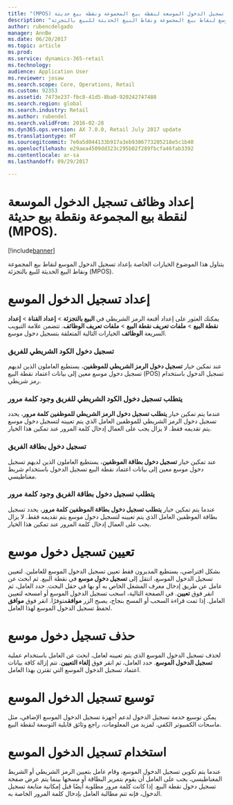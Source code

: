 ```yaml
---
title: "إعداد وظائف تسجيل الدخول الموسعة لنقطة بيع المجموعة و‏‫نقطة بيع حديثة (MPOS)‬."
description: "يتناول هذا الموضوع الخيارات الخاصة بإعداد تسجيل الدخول الموسع لنقاط بيع المجموعة ونقاط البيع الحديثة للبيع بالتجزئة (MPOS)."
author: rubencdelgado
manager: AnnBe
ms.date: 06/20/2017
ms.topic: article
ms.prod: 
ms.service: dynamics-365-retail
ms.technology: 
audience: Application User
ms.reviewer: josaw
ms.search.scope: Core, Operations, Retail
ms.custom: 92353
ms.assetid: 7473e237-fbc8-41d5-8ba0-920242747488
ms.search.region: global
ms.search.industry: Retail
ms.author: rubendel
ms.search.validFrom: 2016-02-28
ms.dyn365.ops.version: AX 7.0.0, Retail July 2017 update
ms.translationtype: HT
ms.sourcegitcommit: 7e0a5d044133b917a3eb9386773205218e5c1b40
ms.openlocfilehash: e29aea4509dd323c295b02f289fbcfa46fab3392
ms.contentlocale: ar-sa
ms.lasthandoff: 09/29/2017

---
```


# <a name="set-up-extended-logon-functionality-for-cloud-pos-and-mpos"></a>إعداد وظائف تسجيل الدخول الموسعة لنقطة بيع المجموعة و‏‫نقطة بيع حديثة (MPOS)‬.

[!include[banner](includes/banner.md)]


يتناول هذا الموضوع الخيارات الخاصة بإعداد تسجيل الدخول الموسع لنقاط بيع المجموعة ونقاط البيع الحديثة للبيع بالتجزئة (MPOS).

<a name="setting-up-extended-logon"></a>إعداد تسجيل الدخول الموسع
=========================

يمكنك العثور على إعداد أقنعة الرمز الشريطي في **البيع بالتجزئة** &gt; **إعداد القناة** &gt; **إعداد نقطة البيع‬** &gt; **ملفات تعريف نقطة البيع‬** &gt; **ملفات تعريف الوظائف**. تتضمن علامة التبويب السريعة **الوظائف** الخيارات التالية المتعلقة بتسجيل دخول موسع.

### <a name="staff-bar-code-logon"></a>تسجيل دخول الكود الشريطي للفريق

عند تمكين خيار **تسجيل دخول الرمز الشريطي للموظفين**، يستطيع العاملون الذين لديهم تسجيل دخول موسع معين إلى بيانات اعتماد نقطة البيع (POS) تسجيل الدخول باستخدام رمز شريطي.

### <a name="staff-bar-code-logon-requires-password"></a>يتطلب تسجيل دخول الكود الشريطي للفريق وجود كلمة مرور

عندما يتم تمكين خيار **يتطلب تسجيل دخول الرمز الشريطي للموظفين كلمة مرور**، يحدد تسجيل دخول الرمز الشريطي للموظفين العامل الذي يتم تعيينه لتسجيل دخول موسع يتم تقديمه فقط. لا يزال يجب على العمال إدخال كلمة المرور عند تمكين هذا الخيار.

### <a name="staff-card-logon"></a>تسجيل دخول بطاقة الفريق

عند تمكين خيار **تسجيل دخول بطاقة الموظفين**، يستطيع العاملون الذين لديهم تسجيل دخول موسع معين إلى بيانات اعتماد نقطة البيع تسجيل الدخول باستخدام شريط مغناطيسي.

### <a name="staff-card-logon-requires-password"></a>يتطلب تسجيل دخول بطاقة الفريق وجود كلمة مرور

عندما يتم تمكين خيار **يتطلب تسجيل دخول بطاقة الموظفين كلمة مرور**، يحدد تسجيل بطاقة الموظفين العامل الذي يتم تعيينه لتسجيل دخول موسع يتم تقديمه فقط. لا يزال يجب على العمال إدخال كلمة المرور عند تمكين هذا الخيار.

<a name="assigning-an-extended-logon"></a>تعيين تسجيل دخول موسع
===========================

بشكل افتراضي، يستطيع المديرون فقط تعيين تسجيل الدخول الموسع للعاملين. ‏‫لتعيين تسجيل الدخول الموسع، انتقل إلى **‬‏‫تسجيل دخول موسع** ‬‏‫في نقطة البيع.  ثم ابحث عن عامل عن طريق إدخال معرف المشغل الخاص به أو بها في حقل البحث.‬ حدد العامل، ثم انقر فوق **تعيين**. في الصفحة التالية، اسحب تسجيل الدخول الموسع أو امسحه لتعيين العامل. إذا تمت قراءة السحب أو المسح بنجاح، يصبح الزر **موافق**متوفرًا. انقر فوق **موافق** لحفظ تسجيل الدخول الموسع لهذا العامل.

<a name="deleting-an-extended-logon"></a>حذف تسجيل دخول موسع
==========================

لحذف تسجيل الدخول الموسع الذي يتم تعيينه لعامل، ابحث عن العامل باستخدام عملية **تسجيل الدخول الموسع**. حدد العامل، ثم انقر فوق **إلغاء التعيين**. تتم إزالة كافة بيانات اعتماد تسجيل الدخول الموسع التي تقترن بهذا العامل.

<a name="extending-extended-logon"></a>توسيع تسجيل الدخول الموسع
========================

يمكن توسيع خدمة تسجيل الدخول لدعم أجهزة تسجيل الدخول الموسع الإضافي، مثل ماسحات الكمبيوتر الكفي. لمزيد من المعلومات، راجع وثائق قابلية التوسعة لنقطة البيع.

<a name="using-extended-logon"></a>استخدام تسجيل الدخول الموسع
====================

عندما يتم تكوين تسجيل الدخول الموسع، وقام عامل بتعيين الرمز الشريطي أو الشريط المغناطيسي، يجب على العامل أن يقوم بتمرير البطاقة أو مسحها بينما يتم عرض صفحة تسجيل دخول نقطة البيع. إذا كانت كلمة مرور مطلوبة أيضًا قبل إمكانية متابعة تسجيل الدخول، فإنه تتم مطالبة العامل بإدخال كلمة المرور الخاصة به.





